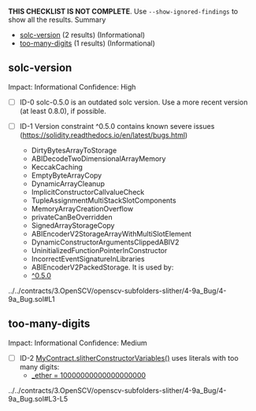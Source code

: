 **THIS CHECKLIST IS NOT COMPLETE**. Use `--show-ignored-findings` to show all the results.
Summary
 - [solc-version](#solc-version) (2 results) (Informational)
 - [too-many-digits](#too-many-digits) (1 results) (Informational)
## solc-version
Impact: Informational
Confidence: High
 - [ ] ID-0
solc-0.5.0 is an outdated solc version. Use a more recent version (at least 0.8.0), if possible.

 - [ ] ID-1
Version constraint ^0.5.0 contains known severe issues (https://solidity.readthedocs.io/en/latest/bugs.html)
	- DirtyBytesArrayToStorage
	- ABIDecodeTwoDimensionalArrayMemory
	- KeccakCaching
	- EmptyByteArrayCopy
	- DynamicArrayCleanup
	- ImplicitConstructorCallvalueCheck
	- TupleAssignmentMultiStackSlotComponents
	- MemoryArrayCreationOverflow
	- privateCanBeOverridden
	- SignedArrayStorageCopy
	- ABIEncoderV2StorageArrayWithMultiSlotElement
	- DynamicConstructorArgumentsClippedABIV2
	- UninitializedFunctionPointerInConstructor
	- IncorrectEventSignatureInLibraries
	- ABIEncoderV2PackedStorage.
It is used by:
	- [^0.5.0](../../contracts/3.OpenSCV/openscv-subfolders-slither/4-9a_Bug/4-9a_Bug.sol#L1)

../../contracts/3.OpenSCV/openscv-subfolders-slither/4-9a_Bug/4-9a_Bug.sol#L1


## too-many-digits
Impact: Informational
Confidence: Medium
 - [ ] ID-2
[MyContract.slitherConstructorVariables()](../../contracts/3.OpenSCV/openscv-subfolders-slither/4-9a_Bug/4-9a_Bug.sol#L3-L5) uses literals with too many digits:
	- [_ether = 10000000000000000000](../../contracts/3.OpenSCV/openscv-subfolders-slither/4-9a_Bug/4-9a_Bug.sol#L4)

../../contracts/3.OpenSCV/openscv-subfolders-slither/4-9a_Bug/4-9a_Bug.sol#L3-L5


